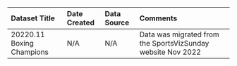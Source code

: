 |Dataset Title|Date Created|Data Source|Comments|
|:----|:---------|:---------|:---------|
|20220.11 Boxing Champions|N/A|N/A|Data was migrated from the SportsVizSunday website Nov 2022|
